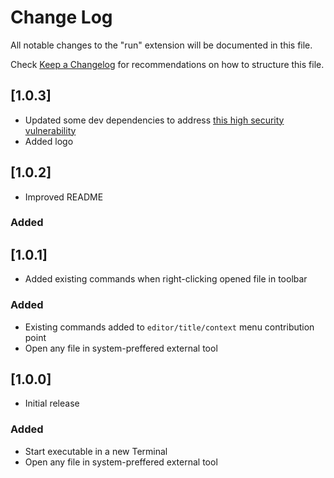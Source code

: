 # Change Log

All notable changes to the "run" extension will be documented in this file.

Check [Keep a Changelog](http://keepachangelog.com/) for recommendations on how to structure this file.

## [1.0.3]
- Updated some dev dependencies to address [this high security vulnerability](https://github.com/HubbleCommand/run/security/dependabot/1)
- Added logo

## [1.0.2]

- Improved README

### Added

## [1.0.1]

- Added existing commands when right-clicking opened file in toolbar

### Added
- Existing commands added to `editor/title/context` menu contribution point
- Open any file in system-preffered external tool

## [1.0.0]

- Initial release

### Added
- Start executable in a new Terminal
- Open any file in system-preffered external tool